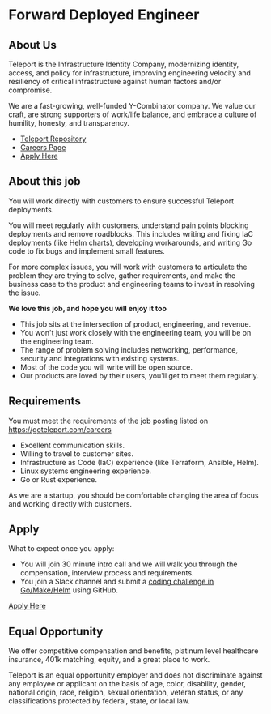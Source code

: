 # Forward Deployed Engineer

## About Us

Teleport is the Infrastructure Identity Company, modernizing identity, access,
and policy for infrastructure, improving engineering velocity and resiliency of
critical infrastructure against human factors and/or compromise.

We are a fast-growing, well-funded Y-Combinator company. We value our craft, are
strong supporters of work/life balance, and embrace a culture of humility,
honesty, and transparency.

- [Teleport Repository](https://github.com/gravitational/teleport)
- [Careers Page](https://goteleport.com/careers/)
- [Apply Here](https://jobs.lever.co/teleport/c0725c54-c4af-46d5-9ba8-85dfe6becb8d)

## About this job

You will work directly with customers to ensure successful Teleport
deployments.

You will meet regularly with customers, understand pain points blocking
deployments and remove roadblocks. This includes writing and fixing IaC
deployments (like Helm charts), developing workarounds, and writing Go code to
fix bugs and implement small features.

For more complex issues, you will work with customers to articulate the problem
they are trying to solve, gather requirements, and make the business case to
the product and engineering teams to invest in resolving the issue.

**We love this job, and hope you will enjoy it too**

* This job sits at the intersection of product, engineering, and revenue.
* You won't just work closely with the engineering team, you will be on the
  engineering team.
* The range of problem solving includes networking, performance, security and
  integrations with existing systems.
* Most of the code you will write will be open source.
* Our products are loved by their users, you'll get to meet them regularly.

## Requirements

You must meet the requirements of the job posting listed on
https://goteleport.com/careers

* Excellent communication skills.
* Willing to travel to customer sites.
* Infrastructure as Code (IaC) experience (like Terraform, Ansible, Helm).
* Linux systems engineering experience.
* Go or Rust experience.

As we are a startup, you should be comfortable changing the area of focus and
working directly with customers.

## Apply

What to expect once you apply:

* You will join 30 minute intro call and we will walk you through the
  compensation, interview process and requirements.
* You join a Slack channel and submit a [coding challenge in
  Go/Make/Helm](https://github.com/gravitational/careers/blob/main/challenges/sre/challenge.md)
  using GitHub.

[Apply Here](https://jobs.lever.co/teleport/c0725c54-c4af-46d5-9ba8-85dfe6becb8d)

## Equal Opportunity

We offer competitive compensation and benefits, platinum level healthcare
insurance, 401k matching, equity, and a great place to work.

Teleport is an equal opportunity employer and does not discriminate against any
employee or applicant on the basis of age, color, disability, gender, national
origin, race, religion, sexual orientation, veteran status, or any
classifications protected by federal, state, or local law.
